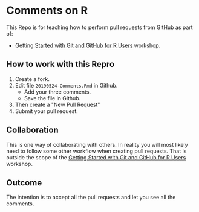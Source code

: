 # Comments on R

This Repo is for teaching how to perform pull requests from GitHub as part of:

+ [Getting Started with Git and GitHub for R Users ](https://github.com/saghirb/Getting-Started-with-Git-and-GitHub-for-R-Users)
workshop.

## How to work with this Repro

1. Create a fork.
2. Edit file `20190524-Comments.Rmd` in Github.
    + Add your three comments.
    + Save the file in Github.
3. Then create a "New Pull Request"
4. Submit your pull request.

## Collaboration 

This is one way of collaborating with others. In reality you will most likely
need to follow some other workflow when creating pull requests. That is outside
the scope of the [Getting Started with Git and GitHub for R Users ](https://github.com/saghirb/Getting-Started-with-Git-and-GitHub-for-R-Users)
workshop.

## Outcome

The intention is to accept all the pull requests and let you see all the comments.

